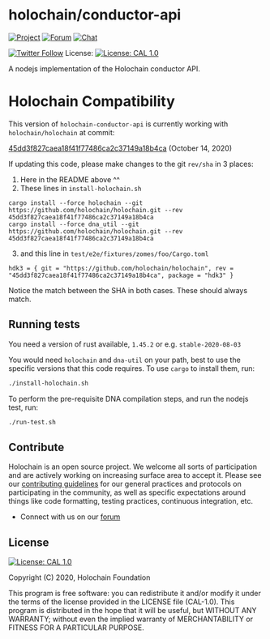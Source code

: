 # holochain/conductor-api

[![Project](https://img.shields.io/badge/project-holochain-blue.svg?style=flat-square)](http://holochain.org/)
[![Forum](https://img.shields.io/badge/chat-forum%2eholochain%2enet-blue.svg?style=flat-square)](https://forum.holochain.org)
[![Chat](https://img.shields.io/badge/chat-chat%2eholochain%2enet-blue.svg?style=flat-square)](https://chat.holochain.org)

[![Twitter Follow](https://img.shields.io/twitter/follow/holochain.svg?style=social&label=Follow)](https://twitter.com/holochain)
License: [![License: CAL 1.0](https://img.shields.io/badge/License-CAL%201.0-blue.svg)](https://github.com/holochain/cryptographic-autonomy-license)

A nodejs implementation of the Holochain conductor API.

# Holochain Compatibility

This version of `holochain-conductor-api` is currently working with `holochain/holochain` at commit:

[45dd3f827caea18f41f77486ca2c37149a18b4ca](https://github.com/holochain/holochain/commit/45dd3f827caea18f41f77486ca2c37149a18b4ca) (October 14, 2020)

If updating this code, please make changes to the git `rev/sha` in 3 places:
1. Here in the README above ^^
2. These lines in `install-holochain.sh`
```
cargo install --force holochain --git https://github.com/holochain/holochain.git --rev 45dd3f827caea18f41f77486ca2c37149a18b4ca
cargo install --force dna_util --git https://github.com/holochain/holochain.git --rev 45dd3f827caea18f41f77486ca2c37149a18b4ca
```
3. and this line in `test/e2e/fixtures/zomes/foo/Cargo.toml`
```
hdk3 = { git = "https://github.com/holochain/holochain", rev = "45dd3f827caea18f41f77486ca2c37149a18b4ca", package = "hdk3" }
```

Notice the match between the SHA in both cases. These should always match.

## Running tests

You need a version of rust available, `1.45.2` or e.g. `stable-2020-08-03`

You would need `holochain` and `dna-util` on your path, best to use the specific versions that this code requires. To use `cargo` to install them, run:
```bash
./install-holochain.sh
```

To perform the pre-requisite DNA compilation steps, and run the nodejs test, run:
```bash
./run-test.sh
```

## Contribute
Holochain is an open source project.  We welcome all sorts of participation and are actively working on increasing surface area to accept it.  Please see our [contributing guidelines](/CONTRIBUTING.md) for our general practices and protocols on participating in the community, as well as specific expectations around things like code formatting, testing practices, continuous integration, etc.

* Connect with us on our [forum](https://forum.holochain.org)

## License
 [![License: CAL 1.0](https://img.shields.io/badge/License-CAL%201.0-blue.svg)](https://github.com/holochain/cryptographic-autonomy-license)

Copyright (C) 2020, Holochain Foundation

This program is free software: you can redistribute it and/or modify it under the terms of the license
provided in the LICENSE file (CAL-1.0).  This program is distributed in the hope that it will be useful,
but WITHOUT ANY WARRANTY; without even the implied warranty of MERCHANTABILITY or FITNESS FOR A PARTICULAR
PURPOSE.
